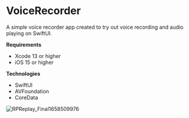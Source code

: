 # VoiceRecorder
A simple voice recorder app created to try out voice recording and audio playing on SwiftUI.

**Requirements**
* Xcode 13 or higher
* iOS 15 or higher

**Technologies**
* SwiftUI
* AVFoundation
* CoreData

![RPReplay_Final1658509976](https://user-images.githubusercontent.com/19838220/180491358-81bc82f8-5457-46d1-925c-9987e0a3c50e.gif)

